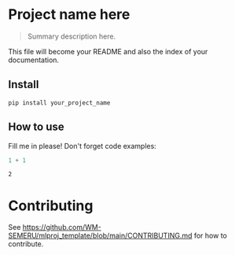 # Project name here
> Summary description here.


This file will become your README and also the index of your documentation.

## Install

`pip install your_project_name`

## How to use

Fill me in please! Don't forget code examples:

```python
1 + 1
```




    2



# Contributing

See https://github.com/WM-SEMERU/mlproj_template/blob/main/CONTRIBUTING.md for how to contribute.
